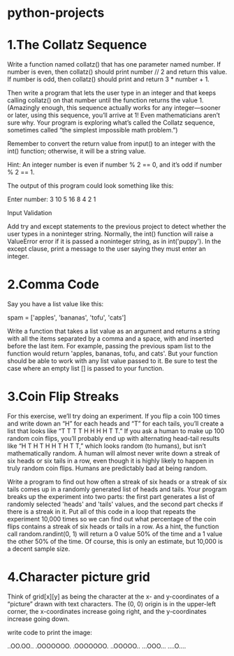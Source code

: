 # python-projects

# 1.The Collatz Sequence

Write a function named collatz() that has one parameter named number. If number is even, then collatz() should print number // 2 and return this value. If number is odd, then collatz() should print and return 3 * number + 1.

Then write a program that lets the user type in an integer and that keeps calling collatz() on that number until the function returns the value 1. 
(Amazingly enough, this sequence actually works for any integer—sooner or later, using this sequence, you’ll arrive at 1! 
Even mathematicians aren’t sure why. Your program is exploring what’s called the Collatz sequence, sometimes called “the simplest impossible math problem.”)

Remember to convert the return value from input() to an integer with the int() function; otherwise, it will be a string value.

Hint: An integer number is even if number % 2 == 0, and it’s odd if number % 2 == 1.

The output of this program could look something like this:

Enter number:
3
10
5
16
8
4
2
1

Input Validation

Add try and except statements to the previous project to detect whether the user types in a noninteger string. 
Normally, the int() function will raise a ValueError error if it is passed a noninteger string, as in int('puppy'). 
In the except clause, print a message to the user saying they must enter an integer.


# 2.Comma Code

Say you have a list value like this:

spam = ['apples', 'bananas', 'tofu', 'cats']

Write a function that takes a list value as an argument and returns a string with all the items separated by a comma and a space, with and inserted before the last item.
For example, passing the previous spam list to the function would return 'apples, bananas, tofu, and cats'. 
But your function should be able to work with any list value passed to it. Be sure to test the case where an empty list [] is passed to your function.


# 3.Coin Flip Streaks

For this exercise, we’ll try doing an experiment. If you flip a coin 100 times and write down an “H” for each heads and “T” for each tails, you’ll create a list that looks like “T T T T H H H H T T.” 
If you ask a human to make up 100 random coin flips, you’ll probably end up with alternating head-tail results like “H T H T H H T H T T,” which looks random (to humans), 
but isn’t mathematically random. A human will almost never write down a streak of six heads or six tails in a row, even though it is highly likely to happen in 
truly random coin flips. Humans are predictably bad at being random.

Write a program to find out how often a streak of six heads or a streak of six tails comes up in a randomly generated list of heads and tails. Your program breaks up the experiment into two parts: the first part generates a list of randomly selected 'heads' and 'tails' values, and the second part checks if there is a streak in it. Put all of this code in a loop that repeats the experiment 10,000 times so we can find out what percentage of the coin flips contains a streak of six heads or tails in a row. As a hint, the function call random.randint(0, 1) will return a 0 value 50% of the time and a 1 value the other 50% of the time. Of course, this is only an estimate, but 10,000 is a decent sample size. 


# 4.Character picture grid

Think of grid[x][y] as being the character at the x- and y-coordinates of a “picture” drawn with text characters. The (0, 0) origin is in the upper-left corner, the x-coordinates increase going right, and the y-coordinates increase going down.

write code to print the image:

..OO.OO..
.OOOOOOO.
.OOOOOOO.
..OOOOO..
...OOO...
....O....